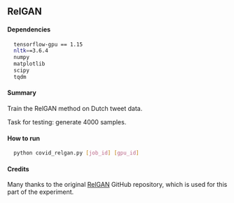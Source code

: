 ## RelGAN

#### Dependencies
```sh
  tensorflow-gpu == 1.15
  nltk==3.6.4
  numpy
  matplotlib
  scipy
  tqdm
```

#### Summary
Train the RelGAN method on Dutch tweet data.

Task for testing: generate 4000 samples.

#### How to run
```sh
  python covid_relgan.py [job_id] [gpu_id]
```

#### Credits

Many thanks to the original [RelGAN](https://github.com/weilinie/RelGAN) GitHub repository, which is used for this part of the experiment.
